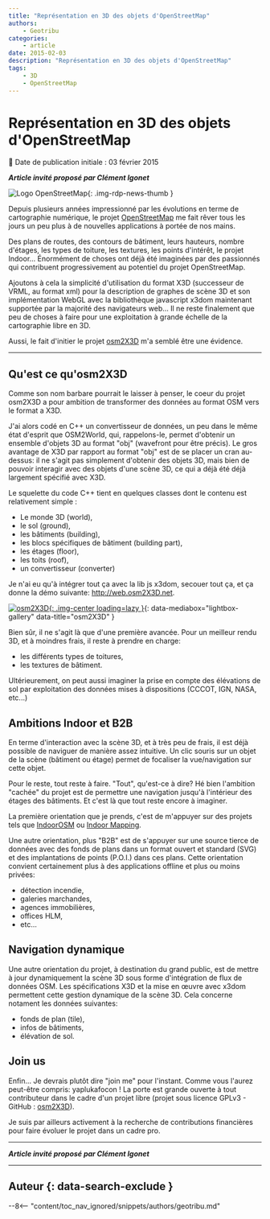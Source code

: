 ```yaml
---
title: "Représentation en 3D des objets d'OpenStreetMap"
authors:
    - Geotribu
categories:
    - article
date: 2015-02-03
description: "Représentation en 3D des objets d'OpenStreetMap"
tags:
    - 3D
    - OpenStreetMap
---
```


# Représentation en 3D des objets d'OpenStreetMap

:calendar: Date de publication initiale : 03 février 2015

***Article invité proposé par Clément Igonet***

![Logo OpenStreetMap](https://cdn.geotribu.fr/img/logos-icones/OpenStreetMap/Openstreetmap.png "OpenStreetMap"){: .img-rdp-news-thumb }

Depuis plusieurs années impressionné par les évolutions en terme de cartographie numérique, le projet [OpenStreetMap](https://www.openstreetmap.org/) me fait rêver tous les jours un peu plus à de nouvelles applications à portée de nos mains.  

Des plans de routes, des contours de bâtiment, leurs hauteurs, nombre d'étages, les types de toiture, les textures, les points d'intérêt, le projet Indoor... Énormément de choses ont déjà été imaginées par des passionnés qui contribuent progressivement au potentiel du projet OpenStreetMap.  

Ajoutons à cela la simplicité d'utilisation du format X3D (successeur de VRML, au format xml) pour la description de graphes de scène 3D et son implémentation WebGL avec la bibliothèque javascript x3dom maintenant supportée par la majorité des navigateurs web... Il ne reste finalement que peu de choses à faire pour une exploitation à grande échelle de la cartographie libre en 3D.  

Aussi, le fait d'initier le projet [osm2X3D](http://web.osm2x3d.net/) m'a semblé être une évidence.

----

## Qu'est ce qu'osm2X3D

Comme son nom barbare pourrait le laisser à penser, le coeur du projet osm2X3D a pour ambition de transformer des données au format OSM vers le format a X3D.  

J'ai alors codé en C++ un convertisseur de données, un peu dans le même état d'esprit que OSM2World, qui, rappelons-le, permet d'obtenir un ensemble d'objets 3D au format "obj" (wavefront pour être précis). Le gros avantage de X3D par rapport au format "obj" est de se placer un cran au-dessus: il ne s'agit pas simplement d'obtenir des objets 3D, mais bien de pouvoir interagir avec des objets d'une scène 3D, ce qui a déjà été déjà largement spécifié avec X3D.  

Le squelette du code C++ tient en quelques classes dont le contenu est relativement simple :

- Le monde 3D (world),
- le sol (ground),
- les bâtiments (building),
- les blocs spécifiques de bâtiment (building part),
- les étages (floor),
- les toits (roof),
- un convertisseur (converter)

Je n'ai eu qu'à intégrer tout ça avec la lib js x3dom, secouer tout ça, et ça donne la démo suivante: <http://web.osm2X3D.net>.

[![osm2X3D](https://cdn.geotribu.fr/img/articles-blog-rdp/capture-ecran/osm2x3d.png "osm2X3D"){: .img-center loading=lazy }](https://cdn.geotribu.fr/img/articles-blog-rdp/capture-ecran/osm2x3d.png "osm2X3D"){: data-mediabox="lightbox-gallery" data-title="osm2X3D" }

Bien sûr, il ne s'agit là que d'une première avancée. Pour un meilleur rendu 3D, et à moindres frais, il reste à prendre en charge:

- les différents types de toitures,
- les textures de bâtiment.

Ultérieurement, on peut aussi imaginer la prise en compte des élévations de sol par exploitation des données mises à dispositions (CCCOT, IGN, NASA, etc...)

## Ambitions Indoor et B2B

En terme d'interaction avec la scène 3D, et à très peu de frais, il est déjà possible de naviguer de manière assez intuitive. Un clic souris sur un objet de la scène (bâtiment ou étage) permet de focaliser la vue/navigation sur cette objet.

Pour le reste, tout reste à faire. "Tout", qu'est-ce à dire? Hé bien l'ambition "cachée" du projet est de permettre une navigation jusqu'à l'intérieur des étages des bâtiments. Et c'est là que tout reste encore à imaginer.

La première orientation que je prends, c'est de m'appuyer sur des projets tels que [IndoorOSM](https://wiki.openstreetmap.org/wiki/IndoorOSM) ou [Indoor Mapping](https://wiki.openstreetmap.org/wiki/Indoor_Mapping).  

Une autre orientation, plus "B2B" est de s'appuyer sur une source tierce de données avec des fonds de plans dans un format ouvert et standard (SVG) et des implantations de points (P.O.I.) dans ces plans. Cette orientation convient certainement plus à des applications offline et plus ou moins privées:

- détection incendie,
- galeries marchandes,
- agences immobilières,
- offices HLM,
- etc...

## Navigation dynamique

Une autre orientation du projet, à destination du grand public, est de mettre à jour dynamiquement la scène 3D sous forme d'intégration de flux de données OSM. Les spécifications X3D et la mise en œuvre avec x3dom permettent cette gestion dynamique de la scène 3D. Cela concerne notament les données suivantes:

- fonds de plan (tile),
- infos de bâtiments,
- élévation de sol.

## Join us

Enfin... Je devrais plutôt dire "join me" pour l'instant. Comme vous l'aurez peut-être compris: yaplukafocon ! La porte est grande ouverte à tout contributeur dans le cadre d'un projet libre (projet sous licence GPLv3 - GitHub : [osm2X3D](https://github.com/clement-igonet/osm2x3d)).  

Je suis par ailleurs activement à la recherche de contributions financières pour faire évoluer le projet dans un cadre pro.

-----  
***Article invité proposé par Clément Igonet***

----

## Auteur {: data-search-exclude }

--8<-- "content/toc_nav_ignored/snippets/authors/geotribu.md"

